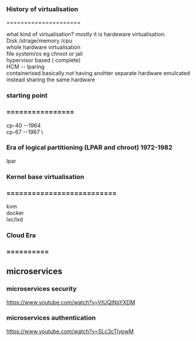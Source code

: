 ### History of virtualisation 
===================== 

what kind of virtualisation? mostly it is hardeware virtualisation. \
Disk /strage/memory /cpu \
whole hardware virtualisation \
file system/os eg chroot or jail  \
hypervisor based ( complete) \
HCM -- lparing \
containerised basically not having anohter separate hardware emulcated instead sharing the same hardware 

### starting point 
### ================
cp-40 --1964 \
cp-67 --1967 \

### Era of logical partitioning (LPAR and chroot) 1972-1982
lpar 

### Kernel base virtualisation 
### ==========================
kvm \
docker \
lxc/lxd 


### Cloud Era
### ==========



## microservices

### microservices security 
https://www.youtube.com/watch?v=VtUQINsYXDM
### microservices authentication 

https://www.youtube.com/watch?v=SLc3cTlypwM
